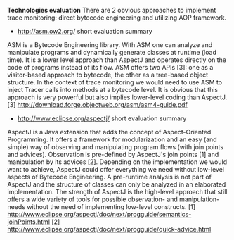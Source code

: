 **Technologies evaluation**
There are 2 obvious approaches to implement trace monitoring: direct bytecode engineering and utilizing AOP framework.

* http://asm.ow2.org/
short evaluation summary

ASM is a Bytecode Engineering library. With ASM one can analyze and manipulate programs and dynamically generate classes at runtime (load time). It is a lower level approach than AspectJ and operates directly on the code of programs instead of its flow. ASM offers two APIs [3]: one as a visitor-based approach to bytecode, the other as a tree-based object structure. In the context of trace monitoring we would need to use ASM to inject Tracer calls into methods at a bytecode level. It is obvious that this approach is very powerful but also implies lower-level coding than AspectJ.
[3] http://download.forge.objectweb.org/asm/asm4-guide.pdf

* http://www.eclipse.org/aspectj/
short evaluation summary

AspectJ is a Java extension that adds the concept of Aspect-Oriented Programming. It offers a framework for modularization and an easy (and simple) way of observing and manipulating program flows (with join points and advices). Observation is pre-defined by AspectJ's join points [1] and manipulation by its advices [2]. Depending on the implementation we would want to achieve, AspectJ could offer everything we need without low-level aspects of Bytecode Engineering. A pre-runtime analysis is not part of AspectJ and the structure of classes can only be analyzed in an elaborated implementation. The strength of AspectJ is the high-level approach that still offers a wide variety of tools for possible observation- and manipulation-needs without the need of implementing low-level constructs.
[1] http://www.eclipse.org/aspectj/doc/next/progguide/semantics-joinPoints.html
[2] http://www.eclipse.org/aspectj/doc/next/progguide/quick-advice.html